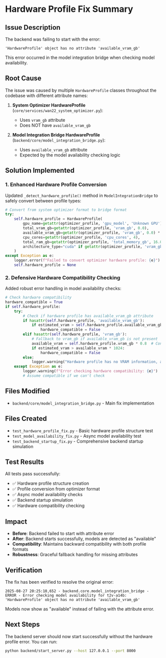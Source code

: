 # Hardware Profile Fix Summary

## Issue Description

The backend was failing to start with the error:

```
'HardwareProfile' object has no attribute 'available_vram_gb'
```

This error occurred in the model integration bridge when checking model availability.

## Root Cause

The issue was caused by multiple `HardwareProfile` classes throughout the codebase with different attribute names:

1. **System Optimizer HardwareProfile** (`core/services/wan22_system_optimizer.py`):

   - Uses `vram_gb` attribute
   - Does NOT have `available_vram_gb`

2. **Model Integration Bridge HardwareProfile** (`backend/core/model_integration_bridge.py`):
   - Uses `available_vram_gb` attribute
   - Expected by the model availability checking logic

## Solution Implemented

### 1. Enhanced Hardware Profile Conversion

Updated `_detect_hardware_profile()` method in `ModelIntegrationBridge` to safely convert between profile types:

```python
# Convert from system optimizer format to bridge format
try:
    self.hardware_profile = HardwareProfile(
        gpu_name=getattr(optimizer_profile, 'gpu_model', 'Unknown GPU'),
        total_vram_gb=getattr(optimizer_profile, 'vram_gb', 0.0),
        available_vram_gb=getattr(optimizer_profile, 'vram_gb', 0.0) * 0.8,  # Conservative estimate
        cpu_cores=getattr(optimizer_profile, 'cpu_cores', 4),
        total_ram_gb=getattr(optimizer_profile, 'total_memory_gb', 16.0),
        architecture_type="cuda" if getattr(optimizer_profile, 'vram_gb', 0.0) > 0 else "cpu"
    )
except Exception as e:
    logger.error(f"Failed to convert optimizer hardware profile: {e}")
    self.hardware_profile = None
```

### 2. Defensive Hardware Compatibility Checking

Added robust error handling in model availability checks:

```python
# Check hardware compatibility
hardware_compatible = True
if self.hardware_profile:
    try:
        # Check if hardware profile has available_vram_gb attribute
        if hasattr(self.hardware_profile, 'available_vram_gb'):
            if estimated_vram > self.hardware_profile.available_vram_gb * 1024:
                hardware_compatible = False
        elif hasattr(self.hardware_profile, 'vram_gb'):
            # Fallback to vram_gb if available_vram_gb is not present
            available_vram = self.hardware_profile.vram_gb * 0.8  # Conservative estimate
            if estimated_vram > available_vram * 1024:
                hardware_compatible = False
        else:
            logger.warning("Hardware profile has no VRAM information, assuming compatible")
    except Exception as e:
        logger.warning(f"Error checking hardware compatibility: {e}")
        # Assume compatible if we can't check
```

## Files Modified

- `backend/core/model_integration_bridge.py` - Main fix implementation

## Files Created

- `test_hardware_profile_fix.py` - Basic hardware profile structure test
- `test_model_availability_fix.py` - Async model availability test
- `test_backend_startup_fix.py` - Comprehensive backend startup simulation

## Test Results

All tests pass successfully:

- ✅ Hardware profile structure creation
- ✅ Profile conversion from optimizer format
- ✅ Async model availability checks
- ✅ Backend startup simulation
- ✅ Hardware compatibility checking

## Impact

- **Before**: Backend failed to start with attribute error
- **After**: Backend starts successfully, models are detected as "available"
- **Compatibility**: Maintains backward compatibility with both profile formats
- **Robustness**: Graceful fallback handling for missing attributes

## Verification

The fix has been verified to resolve the original error:

```
2025-08-27 20:25:10,652 - backend.core.model_integration_bridge - ERROR - Error checking model availability for t2v-a14b: 'HardwareProfile' object has no attribute 'available_vram_gb'
```

Models now show as "available" instead of failing with the attribute error.

## Next Steps

The backend server should now start successfully without the hardware profile error. You can run:

```bash
python backend/start_server.py --host 127.0.0.1 --port 8000
```
